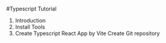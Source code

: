 #Typescript Tutorial

1. Introduction
2. Install Tools
3. Create Typescript React App by Vite
   Create Git repository
